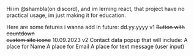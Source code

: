 Hi im @shambla(on discord), and im lerning react, that project have no practical usage, im just making it for education.

Here are some fetures i wanna add in future:
                                                dd.yy.yyyy
 v1   ~~Button with countdown~~                 
      ~~custom site icone~~                     10.09.2023
 v2   Contact data popup that will include:
    A place for Name
    A place for Email
    A place for text message (user input)
